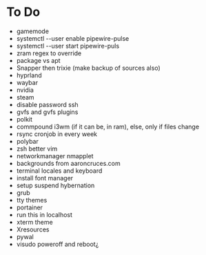 # To Do
- gamemode
- systemctl --user enable pipewire-pulse
- systemctl --user start pipewire-puls
- zram regex to override
- package vs apt
- Snapper then trixie (make backup of sources also)
- hyprland
- waybar
- nvidia
- steam
- disable password ssh
- gvfs and gvfs plugins
- polkit
- commpound i3wm (if it can be, in ram), else, only if files change
- rsync cronjob in every week
- polybar
- zsh better vim 
- networkmanager nmapplet
- backgrounds from aaroncruces.com
- terminal locales and keyboard
- install font manager
- setup suspend hybernation
- grub 
- tty themes
- portainer
- run this in localhost
- xterm theme 
- Xresources
- pywal
- visudo poweroff and reboot¿
